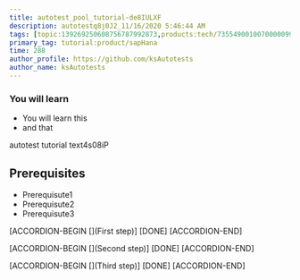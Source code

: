 ```yaml
---
title: autotest_pool_tutorial-de8IULXF
description: autotestq8j0J2_11/16/2020 5:46:44 AM
tags: [topic:139269250608756787992873,products:tech/73554900100700000996,tutorial:experience/advanced]
primary_tag: tutorial:product/sapHana
time: 288
author_profile: https://github.com/ksAutotests
author_name: ksAutotests
---
```

### You will learn
- You will learn this
- and that

autotest tutorial text4s08iP

## Prerequisites
- Prerequisute1
- Prerequisute2
- Prerequisute3

[ACCORDION-BEGIN [](First step)]
[DONE]
[ACCORDION-END]

[ACCORDION-BEGIN [](Second step)]
[DONE]
[ACCORDION-END]

[ACCORDION-BEGIN [](Third step)]
[DONE]
[ACCORDION-END]

